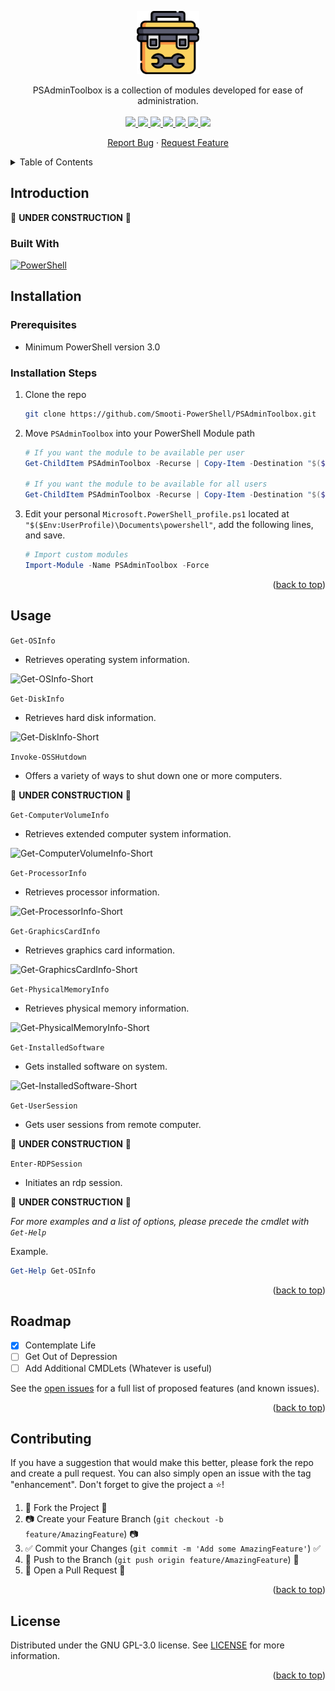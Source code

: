 <!--
*** Thanks for checking out the PSAdminToolbox. If you have a suggestion
*** that would make this better, please fork the repo and create a pull request
-->

<!--
*** I'm using markdown "reference style" links for readability.
*** Reference links are enclosed in brackets [ ] instead of parentheses ( ).
*** See the bottom of this document for the declaration of the reference variables
*** This is an optional, concise syntax you may use.
*** https://www.markdownguide.org/basic-syntax/#reference-style-links
-->

<!-- PROJECT LOGO -->
<p align="center" style="text-align: center">
	<a href="https://github.com/Smooti-PowerShell/PSAdminToolbox">
		<img src="./images/toolbox.png" width="20%">
	</a><br />
</p>

<!-- SHIELDS -->
<p align="center">
	PSAdminToolbox is a collection of modules developed for ease of administration.
	<br /><br />
	<!-- License shield -->
	<a href="https://github.com/smooti-powershell/PSAdminToolbox/blob/master/LICENSE">
		<img src="https://img.shields.io/github/license/smooti-powershell/PSAdminToolbox.svg?style=badge">
	</a>
	<!-- Contributors shield -->
	<a href="https://github.com/smooti-powershell/PSAdminToolbox/graphs/contributors">
		<img src="https://img.shields.io/github/contributors/smooti-powershell/PSAdminToolbox.svg?style=badge" />
	</a>
	<!-- Forks shield -->
	<a href="https://github.com/smooti-powershell/PSAdminToolbox/network/members">
		<img src="https://img.shields.io/github/forks/smooti-powershell/PSAdminToolbox.svg?style=badge" />
	</a>
	<!-- Stars shield -->
	<a href="https://github.com/smooti-powershell/PSAdminToolbox/stargazers">
		<img src="https://img.shields.io/github/stars/smooti-powershell/PSAdminToolbox.svg?style=badge" />
	</a>
	<!-- Contributions shield -->
	<a href="https://github.com/smooti-powershell/PSAdminToolbox/issues">
		<img src="https://img.shields.io/badge/contributions-welcome-brightgreen.svg?style=flat" />
	</a>
	<!-- Issues Shield -->
	<a href="https://github.com/smooti-powershell/PSAdminToolbox/issues">
		<img src="https://img.shields.io/github/issues/smooti-powershell/PSAdminToolbox.svg?style=badge" />
	</a>
	<!-- Linkedin shield -->
	<a href="https://www.linkedin.com/in/kobeowens/">
		<img src="https://img.shields.io/badge/-LinkedIn-black.svg?style=badge&logo=linkedin&colorB=555" />
	</a>
</p>

<span id="nav-1"></span>

<p align="center">
	<a href="https://github.com/Smooti-PowerShell/PSAdminToolbox/issues">Report Bug</a>
	·
	<a href="https://github.com/Smooti-PowerShell/PSAdminToolbox/issues">Request Feature</a>
</p>

<!-- TABLE OF CONTENTS -->
<details>
	<summary>Table of Contents</summary>
	<ol>
		<li>
			<a href="#introduction">Introduction</a>
			<ul>
				<li><a href="#built-with">Built With</a></li>
			</ul>
		</li>
			<li><a href="#installation">Installation</a></li>
			<ul>
				<li><a href="#prerequisites">Prerequisites</a></li>
				<li><a href="#installation-steps">Installation Steps</a></li>
			</ul>
		</li>
		<li><a href="#usage">Usage</a></li>
		<li><a href="#roadmap">Roadmap</a></li>
		<li><a href="#contributing">Contributing</a></li>
		<li><a href="#license">License</a></li>
	</ol>
</details>

<!-- ABOUT THE PROJECT -->

## Introduction

:construction: **UNDER CONSTRUCTION** :construction:

### Built With

[![PowerShell][powershell.com]][powershell-url]

<!-- Installation -->

## Installation

### Prerequisites

-   Minimum PowerShell version 3.0

### Installation Steps

1. Clone the repo
    ```sh
    git clone https://github.com/Smooti-PowerShell/PSAdminToolbox.git
    ```
2. Move `PSAdminToolbox` into your PowerShell Module path

    ```powershell
    # If you want the module to be available per user
    Get-ChildItem PSAdminToolbox -Recurse | Copy-Item -Destination "$($Env:UserProfile)\Documents\WindowsPowershell\Modules\PSAdminToolbox"

    # If you want the module to be available for all users
    Get-ChildItem PSAdminToolbox -Recurse | Copy-Item -Destination "$($env:ProgramFiles)\WindowsPowershell\Modules\PSAdminToolbox"
    ```

3. Edit your personal `Microsoft.PowerShell_profile.ps1` located at `"$($Env:UserProfile)\Documents\powershell"`, add the following lines, and save.
    ```powershell
    # Import custom modules
    Import-Module -Name PSAdminToolbox -Force
    ```

<p align="right">(<a href="#top">back to top</a>)</p>

<!-- USAGE EXAMPLES -->

## Usage

`Get-OSInfo`

-   Retrieves operating system information.

![Get-OSInfo-Short](https://user-images.githubusercontent.com/66232763/177979306-a6cd8b0d-ec45-4ccc-9327-573575d3352f.gif)

`Get-DiskInfo`

-   Retrieves hard disk information.

![Get-DiskInfo-Short](https://user-images.githubusercontent.com/66232763/177979346-fad26636-e6c5-4dd0-961a-536000ee03e3.gif)

`Invoke-OSSHutdown`

-   Offers a variety of ways to shut down one or more computers.

:construction: **UNDER CONSTRUCTION** :construction:

`Get-ComputerVolumeInfo`
-   Retrieves extended computer system information.

![Get-ComputerVolumeInfo-Short](https://user-images.githubusercontent.com/66232763/177979398-bed68eac-f104-470c-af49-f318f8df92d1.gif)

`Get-ProcessorInfo`

-   Retrieves processor information.

![Get-ProcessorInfo-Short](https://user-images.githubusercontent.com/66232763/177979453-bcaac4f4-21d6-4a9c-a0e5-bf33211eba9f.gif)

`Get-GraphicsCardInfo`

-   Retrieves graphics card information.

![Get-GraphicsCardInfo-Short](https://user-images.githubusercontent.com/66232763/177979477-21c76b8c-1ebe-4a93-b5e0-4a837c008ed5.gif)

`Get-PhysicalMemoryInfo`

-   Retrieves physical memory information.

![Get-PhysicalMemoryInfo-Short](https://user-images.githubusercontent.com/66232763/177979500-df336741-858d-4349-8a7e-d8cc0f8fd028.gif)

`Get-InstalledSoftware`

-   Gets installed software on system.

![Get-InstalledSoftware-Short](https://user-images.githubusercontent.com/66232763/177979527-1a888597-ea3b-44be-beb5-2b52ca7196c3.gif)

`Get-UserSession`

-   Gets user sessions from remote computer.

:construction: **UNDER CONSTRUCTION** :construction:

`Enter-RDPSession`
-   Initiates an rdp session.

:construction: **UNDER CONSTRUCTION** :construction:

_For more examples and a list of options, please precede the cmdlet with `Get-Help`_

Example.

```powershell
Get-Help Get-OSInfo
```

<p align="right">(<a href="#top">back to top</a>)</p>

<!-- ROADMAP -->

## Roadmap

-   [x] Contemplate Life
-   [ ] Get Out of Depression
-   [ ] Add Additional CMDLets (Whatever is useful)

See the [open issues](https://github.com/Smooti-PowerShell/PSAdminToolbox/issues) for a full list of proposed features (and known issues).


<p align="right">(<a href="#top">back to top</a>)</p>

<!-- CONTRIBUTING -->

## Contributing

If you have a suggestion that would make this better, please fork the repo and create a pull request. You can also simply open an issue with the tag "enhancement".
Don't forget to give the project a :star:!

1. :fork_and_knife: Fork the Project :fork_and_knife:
2. :camera: Create your Feature Branch (`git checkout -b feature/AmazingFeature`) :camera:
3. :white_check_mark: Commit your Changes (`git commit -m 'Add some AmazingFeature'`) :white_check_mark:
4. :ribbon: Push to the Branch (`git push origin feature/AmazingFeature`) :ribbon:
5. :confetti_ball: Open a Pull Request :confetti_ball:

<p align="right">(<a href="#top">back to top</a>)</p>

<!-- LICENSE -->

## License

Distributed under the GNU GPL-3.0 license. See [LICENSE](https://github.com/smooti-powershell/PSAdminToolbox/blob/master/LICENSE) for more information.

<p align="right">(<a href="#top">back to top</a>)</p>

<!-- MARKDOWN LINKS & IMAGES -->
<!-- https://www.markdownguide.org/basic-syntax/#reference-style-links -->

[powershell.com]: https://img.shields.io/badge/PowerShell-0769AD?style=badge&logo=powershell&logoColor=blue&color=black
[powershell-url]: https://docs.microsoft.com/en-us/powershell/
